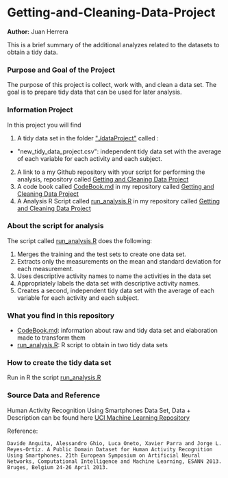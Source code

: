 # Getting-and-Cleaning-Data-Project

**Author:** Juan Herrera

This is a brief summary of the additional analyzes related to the datasets to obtain a tidy data.

### Purpose and Goal of the Project

The purpose of this project is collect, work with, and clean a data set. The goal is to prepare tidy data that can be used for later analysis. 

### Information Project

In this project you will find

1. A tidy data set in the folder ["./dataProject"](https://github.com/juanhercel/Getting-and-Cleaning-Data-Project/tree/master/dataProject) called :
  - "new_tidy_data_project.csv":  independent tidy data set with the average of each variable for each activity and each subject.
2. A link to a my Github repository with your script for performing the analysis, repository called [Getting and Cleaning Data Project](https://github.com/juanhercel/Getting-and-Cleaning-Data-Project)
3. A code book called [CodeBook.md](https://github.com/juanhercel/Getting-and-Cleaning-Data-Project/blob/master/CodeBook.md) in my repository called [Getting and Cleaning Data Project](https://github.com/juanhercel/Getting-and-Cleaning-Data-Project)
4. A Analysis R Script called  [run_analysis.R](https://github.com/juanhercel/Getting-and-Cleaning-Data-Project/blob/master/run_analysis.R) in my repository called [Getting and Cleaning Data Project](https://github.com/juanhercel/Getting-and-Cleaning-Data-Project) 

### About the script for analysis

The script called [run_analysis.R](https://github.com/juanhercel/Getting-and-Cleaning-Data-Project/blob/master/run_analysis.R)  does the following:

1. Merges the training and the test sets to create one data set.
2. Extracts only the measurements on the mean and standard deviation for each measurement.
3. Uses descriptive activity names to name the activities in the data set
4. Appropriately labels the data set with descriptive activity names.
5. Creates a second, independent tidy data set with the average of each variable for each activity and each subject.

### What you find in this repository

- [CodeBook.md](https://github.com/juanhercel/Getting-and-Cleaning-Data-Project/blob/master/CodeBook.md): information about raw and tidy data set and elaboration made to transform them
- [run_analysis.R](https://github.com/juanhercel/Getting-and-Cleaning-Data-Project/blob/master/run_analysis.R): R script to obtain in two tidy data sets

### How to create the tidy data set

Run in R the script [run_analysis.R](https://github.com/juanhercel/Getting-and-Cleaning-Data-Project/blob/master/run_analysis.R)

### Source Data and Reference 

Human Activity Recognition Using Smartphones Data Set, Data + Description can be found here [UCI Machine Learning Repository](http://archive.ics.uci.edu/ml/datasets/Human+Activity+Recognition+Using+Smartphones)

Reference:

```
Davide Anguita, Alessandro Ghio, Luca Oneto, Xavier Parra and Jorge L. Reyes-Ortiz. A Public Domain Dataset for Human Activity Recognition Using Smartphones. 21th European Symposium on Artificial Neural Networks, Computational Intelligence and Machine Learning, ESANN 2013. Bruges, Belgium 24-26 April 2013.
```

